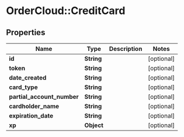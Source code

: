 # OrderCloud::CreditCard

## Properties
Name | Type | Description | Notes
------------ | ------------- | ------------- | -------------
**id** | **String** |  | [optional] 
**token** | **String** |  | [optional] 
**date_created** | **String** |  | [optional] 
**card_type** | **String** |  | [optional] 
**partial_account_number** | **String** |  | [optional] 
**cardholder_name** | **String** |  | [optional] 
**expiration_date** | **String** |  | [optional] 
**xp** | **Object** |  | [optional] 


